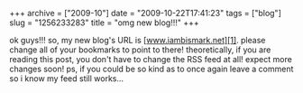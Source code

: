 +++
archive = ["2009-10"]
date = "2009-10-22T17:41:23"
tags = ["blog"]
slug = "1256233283"
title = "omg new blog!!!"
+++

ok guys!!! so, my new blog's URL is [www.iambismark.net][1]. please change
all of your bookmarks to point to there! theoretically, if you are reading
this post, you don't have to change the RSS feed at all! expect more
changes soon! ps, if you could be so kind as to once again leave a comment
so i know my feed still works...

[1]: http://www.iambismark.net/

